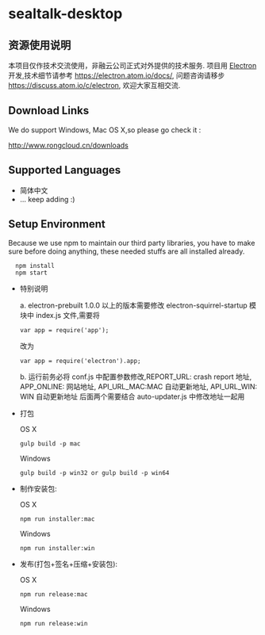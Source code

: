 # sealtalk-desktop

## 资源使用说明

本项目仅作技术交流使用，非融云公司正式对外提供的技术服务. 项目用 [Electron](https://electron.atom.io/) 开发,技术细节请参考 https://electron.atom.io/docs/, 问题咨询请移步 https://discuss.atom.io/c/electron, 欢迎大家互相交流.

## Download Links

We do support Windows, Mac OS X,so please go check it :

http://www.rongcloud.cn/downloads

## Supported Languages

+ 简体中文
+ ... keep adding :)

## Setup Environment

Because we use npm to maintain our third party libraries, you have to make sure before doing anything, these needed stuffs are all installed already.

```
  npm install
  npm start
```
- 特别说明

  a. electron-prebuilt 1.0.0 以上的版本需要修改 electron-squirrel-startup 模块中 index.js 文件,需要将

  ```
  var app = require('app');
  ```
  改为

  ```
  var app = require('electron').app;
  ```
  b. 运行前务必将 conf.js 中配置参数修改,REPORT_URL: crash report 地址, APP_ONLINE: 网站地址, API_URL_MAC:MAC 自动更新地址, API_URL_WIN: WIN 自动更新地址 后面两个需要结合 auto-updater.js 中修改地址一起用

- 打包

    OS X

    ```
    gulp build -p mac
    ```
    Windows

    ```
    gulp build -p win32 or gulp build -p win64
    ```

- 制作安装包:

    OS X

    ```
    npm run installer:mac
    ```
    Windows

    ```
    npm run installer:win
    ```
- 发布(打包+签名+压缩+安装包):

    OS X

    ```
    npm run release:mac
    ```
    Windows

    ```
    npm run release:win
    ```
